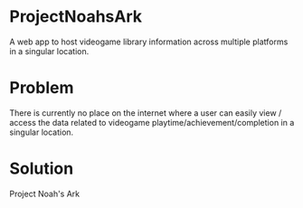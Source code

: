 # ProjectNoahsArk
A web app to host videogame library information across multiple platforms in a singular location.

# Problem
There is currently no place on the internet where a user can easily view / access the data related to videogame playtime/achievement/completion in a singular location.

# Solution
Project Noah's Ark
